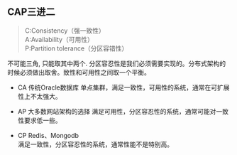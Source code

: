 ## CAP三进二

>C:Consistency（强一致性）  
A:Availability（可用性）  
P:Partition tolerance（分区容错性）  

不可能三角, 只能取其中两个. 分区容忍性是我们必须需要实现的。分布式架构的时候必须做出取舍。致性和可用性之间取一个平衡。

* CA 传统Oracle数据库
单点集群，满足一致性，可用性的系统，通常在可扩展性上不太强大。

* AP 大多数网站架构的选择
满足可用性，分区容忍性的系统，通常可能对一致性要求低一些。

* CP Redis、Mongodb  
满足一致性，分区容忍性的系统，通常性能不是特别高。